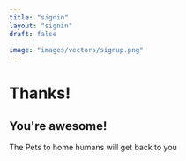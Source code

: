 ```yaml
---
title: "signin"
layout: "signin"
draft: false

image: "images/vectors/signup.png"
---
```


<div class="hero-image">
    <h1>Thanks!</h1>
    <h2>You're awesome!</h2>
    <p>The Pets to home humans will get back to you</p>
</div>